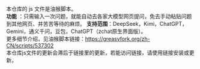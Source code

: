 本仓库的 js 文件是油猴脚本。  
**功能** ：只需输入一次问题，就能自动去各家大模型网页提问，免去手动粘贴问题到其他网页、并苦苦等待的麻烦。 
**支持范围**：DeepSeek，Kimi，ChatGPT，Gemini，通义千问，豆包，ChatGPT（zchat原生界面版）。  
更多细节介绍，见油猴脚本链接：https://greasyfork.org/zh-CN/scripts/537302  
本仓库js文件的更新会滞后于链接里的更新，若能访问链接，请使用链接安装或更新。